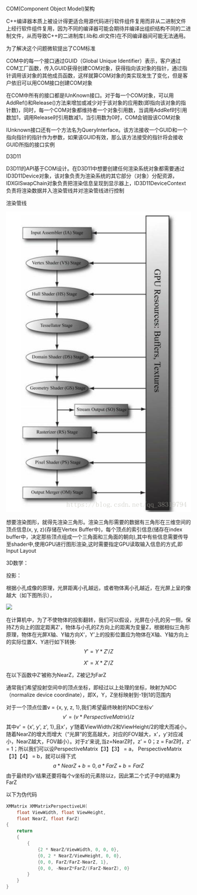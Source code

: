 COM(Component Object Model)架构

C++编译器本质上被设计得更适合用源代码进行软件组件复用而非从二进制文件上经行软件组件复用，因为不同的编译器可能会期待并编译出组织结构不同的二进制文件，从而导致C++的二进制库(.lib和.dll文件)在不同编译器间可能无法通用。

为了解决这个问题微软提出了COM标准

COM中的每一个接口通过GUID（Global Unique Identifier）表示，客户通过COM工厂函数，传入GUID获得创建COM对象，获得指向该对象的指针，通过指针调用该对象的其他成员函数，这样就算COM对象的类实现发生了变化，但是客户依旧可以用COM接口创建COM对象

在COM中所有的接口都是IUnKnown接口。对于每一个COM对象，可以用AddRef()和Release()方法来增加或减少对于该对象的应用数(即指向该对象的指针数)，同时，每一个COM对象都维持者一个对象引用数，当调用AddRef时引用数加1，调用Release时引用数减1，当引用数为0时，COM会销毁该COM对象

IUnknown接口还有一个方法名为QueryInterface。该方法接收一个GUID和一个指向指针的指针作为参数，如果该GUID有效，那么该方法接受的指针将会接收GUID所指的接口实例

D3D11

D3D11的API基于COM设计。在D3D11中想要创建任何渲染系统对象都需要通过ID3D11Device对象，该对象负责为渲染系统的其它部分（对象）分配资源，IDXGISwapChain对象负责把渲染信息呈现到显示器上，ID3D11DeviceContext负责将渲染数据并入渲染管线并对渲染管线进行控制

渲染管线

![DirecX11渲染管线](DirecX11渲染管线.png)

想要渲染图形，就得先渲染三角形。渲染三角形需要的数据有三角形在三维空间的顶点信息(x, y, z)(存储在Vertex Buffer中)，每个顶点的索引信息(储存在index buffer中，决定那些顶点组成一个三角面和三角面的朝向),其中有些信息需要传导至shader中,使用GPU进行图形渲染,这时需要指定GPU读取输入信息的方式,即Input Layout



3D数学：

投影：

根据小孔成像的原理，光屏距离小孔越远，或者物体离小孔越近，在光屏上呈的像越大（如下图所示），

![](C:\Users\29478\source\repos\DIRECT~1\DIRECT~1\MERMB7~1.PNG)

在计算机中，为了不使物体的投影翻转，我们可以假设，光屏在小孔的另一侧，保持Z方向上的固定距离Z'，物体与小孔的Z方向上的距离为变量Z，根据相似三角形原理，物体在光屏X轴、Y轴方向X‘，Y’上的投影位置应为物体在X轴、Y轴方向上的实际位置X、Y进行如下转换:										
$$
Y' = Y * Z' / Z
$$

$$
X'= X * Z'/Z
$$

在以下函数中Z‘被称为NearZ，Z被记为FarZ

通常我们希望投射空间中的顶点坐标，即经过以上处理的坐标，映射为NDC（normalize device coordinate），即X，Y，Z坐标映射到-1到1的范围内

对于一个顶点位置v = {x, y, z, 1},我们希望最终映射的NDC坐标v’
$$
 v' = (v * PerspectiveMatrix)/ z 
$$
其中v' = {x', y', z', 1},且x'，y‘随着ViewWidth/2和ViewHeight/2的增大而减小，随着NearZ的增大而增大（“光屏”的宽高越大，对应的FOV越大，x'，y'对应减小，NearZ越大，FOV越小）。对于z'来说,当z=NearZ时，z’ = 0；z = FarZ时，z‘ = 1；所以我们可以设PerspectiveMatrix【3】【3】 = a，  PerspectiveMatrix【3】【4】 = b，就可以得下式
$$
{a * NearZ + b = 0, a * FarZ + b = FarZ}
$$
由于最终的v‘结果还要将每个v坐标的元素除以z，因此第二个式子中的结果为FarZ

以下为伪代码

```C++
XMMatrix XMMatrixPerspectiveLH( 
	float ViewWidth, float ViewHeight, 
	float NearZ, float FarZ)
{
	return 
    {
        { 
            {2 * NearZ/ViewWidth, 0, 0, 0},
            {0, 2 * NearZ/ViewHeight, 0, 0},
            {0, 0, FarZ/FarZ-NearZ, 1},
            {0, 0, -NearZ*FarZ/(FarZ-NearZ), 0}
        }
    }
}
```

